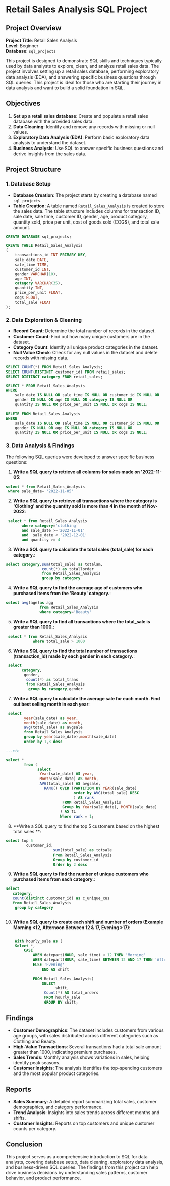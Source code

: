 # Retail Sales Analysis SQL Project

## Project Overview

**Project Title**: Retail Sales Analysis  
**Level**: Beginner  
**Database**: `sql_projects`

This project is designed to demonstrate SQL skills and techniques typically used by data analysts to explore, clean, and analyze retail sales data. The project involves setting up a retail sales database, performing exploratory data analysis (EDA), and answering specific business questions through SQL queries. This project is ideal for those who are starting their journey in data analysis and want to build a solid foundation in SQL.

## Objectives

1. **Set up a retail sales database**: Create and populate a retail sales database with the provided sales data.
2. **Data Cleaning**: Identify and remove any records with missing or null values.
3. **Exploratory Data Analysis (EDA)**: Perform basic exploratory data analysis to understand the dataset.
4. **Business Analysis**: Use SQL to answer specific business questions and derive insights from the sales data.

## Project Structure

### 1. Database Setup

- **Database Creation**: The project starts by creating a database named `sql_projects`.
- **Table Creation**: A table named `Retail_Sales_Analysis` is created to store the sales data. The table structure includes columns for transaction ID, sale date, sale time, customer ID, gender, age, product category, quantity sold, price per unit, cost of goods sold (COGS), and total sale amount.

```sql
CREATE DATABASE sql_projects;

CREATE TABLE Retail_Sales_Analysis
(
    transactions_id INT PRIMARY KEY,
    sale_date DATE,	
    sale_time TIME,
    customer_id INT,	
    gender VARCHAR(10),
    age INT,
    category VARCHAR(35),
    quantity INT,
    price_per_unit FLOAT,	
    cogs FLOAT,
    total_sale FLOAT
);
```

### 2. Data Exploration & Cleaning

- **Record Count**: Determine the total number of records in the dataset.
- **Customer Count**: Find out how many unique customers are in the dataset.
- **Category Count**: Identify all unique product categories in the dataset.
- **Null Value Check**: Check for any null values in the dataset and delete records with missing data.

```sql
SELECT COUNT(*) FROM Retail_Sales_Analysis;
SELECT COUNT(DISTINCT customer_id) FROM retail_sales;
SELECT DISTINCT category FROM retail_sales;

SELECT * FROM Retail_Sales_Analysis
WHERE 
    sale_date IS NULL OR sale_time IS NULL OR customer_id IS NULL OR 
    gender IS NULL OR age IS NULL OR category IS NULL OR 
    quantity IS NULL OR price_per_unit IS NULL OR cogs IS NULL;

DELETE FROM Retail_Sales_Analysis
WHERE 
    sale_date IS NULL OR sale_time IS NULL OR customer_id IS NULL OR 
    gender IS NULL OR age IS NULL OR category IS NULL OR 
    quantity IS NULL OR price_per_unit IS NULL OR cogs IS NULL;
```

### 3. Data Analysis & Findings

The following SQL queries were developed to answer specific business questions:

1. **Write a SQL query to retrieve all columns for sales made on '2022-11-05**:
```sql
select * from Retail_Sales_Analysis
 where sale_date= '2022-11-05'
```

2. **Write a SQL query to retrieve all transactions where the category is 'Clothing' and the quantity sold is more than 4 in the month of Nov-2022**:
```sql
 select * from Retail_Sales_Analysis
	   where category='clothing' 
	   and sale_date >='2022-11-01'
	   and  sale_date < '2022-12-01'
	   and quantity >= 4
```

3. **Write a SQL query to calculate the total sales (total_sale) for each category.**:
```sql
select category,sum(total_sale) as totalam, 
                count(*) as totallorder
                from Retail_Sales_Analysis
                group by category
```

4. **Write a SQL query to find the average age of customers who purchased items from the 'Beauty' category.**:
```sql
select avg(age)as agg 
               from Retail_Sales_Analysis
               where category='Beauty'
```

5. **Write a SQL query to find all transactions where the total_sale is greater than 1000.**:
```sql
 select * from Retail_Sales_Analysis
            where total_sale > 1000
```

6. **Write a SQL query to find the total number of transactions (transaction_id) made by each gender in each category.**:
```sql
 select
       category,
        gender,
         count(*) as total_trans
         from Retail_Sales_Analysis
          group by category,gender
```

7. **Write a SQL query to calculate the average sale for each month. Find out best selling month in each year**:
```sql
 select 
        year(sale_date) as year,
        month(sale_date) as month,
        avg(total_sale) as avgsale
        from Retail_Sales_Analysis
        group by year(sale_date),month(sale_date)
        order by 1,3 desc

---cte

select * 
        from (
              select 
               Year(sale_date) AS year,
               Month(sale_date) AS month,
               AVG(total_sale) AS avgsale,
                 RANK() OVER (PARTITION BY YEAR(sale_date)
                              order by AVG(total_sale) DESC
                              ) AS rank
                         FROM Retail_Sales_Analysis
                         Group by Year(sale_date), MONTH(sale_date)
                        ) AS t1
                        Where rank = 1;
```

8. **Write a SQL query to find the top 5 customers based on the highest total sales **:
```sql
select top 5
         customer_id,
                     sum(total_sale) as totsale
                     From Retail_Sales_Analysis
                     Group by customer_id
                     Order by 2 desc
```

9. **Write a SQL query to find the number of unique customers who purchased items from each category.**:
```sql
select
   category,
   count(distinct customer_id) as c_unique_cus
   from Retail_Sales_Analysis
    group by category
                   
```

10. **Write a SQL query to create each shift and number of orders (Example Morning <12, Afternoon Between 12 & 17, Evening >17)**:
```sql

	With hourly_sale as (
    Select *,
        CASE
            WHEN datepart(HOUR, sale_time) < 12 THEN 'Morning'
            WHEN datepart(HOUR, sale_time) BETWEEN 12 AND 17 THEN 'Afternoon'
            ELSE 'Evening'
                END AS shift
            
			FROM Retail_Sales_Analysis)
                SELECT 
                      shift,
                 Count(*) AS total_orders    
                 FROM hourly_sale
                 GROUP BY shift;
```

## Findings

- **Customer Demographics**: The dataset includes customers from various age groups, with sales distributed across different categories such as Clothing and Beauty.
- **High-Value Transactions**: Several transactions had a total sale amount greater than 1000, indicating premium purchases.
- **Sales Trends**: Monthly analysis shows variations in sales, helping identify peak seasons.
- **Customer Insights**: The analysis identifies the top-spending customers and the most popular product categories.

## Reports

- **Sales Summary**: A detailed report summarizing total sales, customer demographics, and category performance.
- **Trend Analysis**: Insights into sales trends across different months and shifts.
- **Customer Insights**: Reports on top customers and unique customer counts per category.

## Conclusion

This project serves as a comprehensive introduction to SQL for data analysts, covering database setup, data cleaning, exploratory data analysis, and business-driven SQL queries. The findings from this project can help drive business decisions by understanding sales patterns, customer behavior, and product performance.

